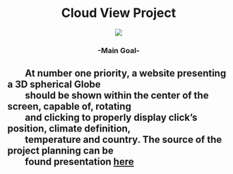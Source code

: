 <!DOCTYPE html>
<html>
	<head>
		<div align='center'>
			<h1><center>Cloud View Project</center></h1>
		</div>
	</head>
	<body>
		<div align='center'>
			<img src="https://lh3.googleusercontent.com/fife/AMPSemejuU_is-pOR_fwY7sHkI1hEpsB8A21NCiQMGE4lRQAtxgvcpOvGt2elRuVIC9smn2cNrhHNHXcWXuCvcsDYRVbtBPCf57KMiA5ixhh9LoxNXydI_qIeuAUF3xsiW4l8s7gLEmB-C72CxKdzjjNmUuvLrRYTdUAAvjr-FDh5eANP9wTfk47V4lFA0BQ93hwoe_-XtRnZU287QAwoKDOVF0lbDekSPDKuybbUnhBhTroCa79TFMzOw2751lFyDZVts7OZGF5DvPTpJbT5s6zf6F89JkZeDmp7ms27K7x9-IqAS4fAdLSQFjhuzozoHl2lERXLCPJ2Cj8weY9eJcbW54v_Ub5FugkgBSB-HSrsmkLGlJnoVYH65uzLWyrG0VW53OndnsAFWrf9xmriz5uGZ-b70mariebxy-II69jFqx7v2GS8c_SLWMUeiohmpQi_A7ihP7Bl6MtbBixlQTUS0lNUaK-F5w4RmVY_h27yV9M92plKCNsqeOA272RjE4_A0UGb06myjGRhgo42xDNqXi5fiqCoAMhMeLGdMssZcVDaEAaCoJsRPN3NC0HaH7d7jeuFdj8M-XkSDofRF8N_tnOk8xR_e6EJEv1iLu4NS18DeY10yz_e0P9F3BmRTfN1GU0ONUudZhZn8PBzGCTvYIRb1Dq3vedD-YMYsO3jJblrpkDnLeA7y9sliVTEBnoBMyZEJXR9t0w0DP0enc7QpRRqQYQrjWFPkonkxtxbltx8BXl53Huk0KCWJXbUszHvXmJHTeUCZ2nX13MYcFBS013kEbpdjIIiOszmAD_e6W5VovcpD9KMN98-bXS5IFwCTLfVaxdbUAj7QDzt7EiX4cZ-Di6LW-0RYmoj-ImCOapr4ZsfpBiT9jxVijHrLuGRTQO8NyvuEH11SfCwyrtAY0zSuFJharoP4jc_8-Kl_Njf3jUdeYWd71XmBba0igVaCug1gKDEkaXIP07fbvhWMNbN4r-fDfcY_ISEPOR_R_zwCKPP6xxs3oGg0VKKccFc1BeurU1vl1dpo8VrqMDpSLVNDzObxDZGPtb2xvzWnKOR8i8v1aVNlOV9kKj1_i0XPEy5BoFW96-9yfM-gsn3J_Tz7OeNVtwm33qd64aX6UCjpydkDy-4dPAIVevfpN6oCiLml25thQhkbz2lUQEL1nsUA6x62uR9AZzBicmi43ftDih_wdOlUgJir_p8IVzcYit1Iov1rwz-wq4B57s57gsySXjoTzEBaDFg3a_H8TLed2mcPWNr_YU8cW0Ns46qgBtxbxO6OhSn7WqYBB88bBCx6mGOA9kgNQ5heZJ4uARHISCojtAC_d0hewHteiZK1r3Fpq7KU-QXqyQJ0gpAQQRAHmE8s4YZeoIoMa-KJkvJ1Ws0ux81nFJJuGSwrHAkHxO7d1znl1cPBBSIAgNl_dhNfNJeK33UysDooinhN8VCJ5MJbaMwUciH334ZNVh_y4xDDEPVg2OHIUBFmiIAA=w1922-h971" >
		</div>
		<div align='center'>
			<h3>-Main Goal-</h3>
		</div>
		<div>
			<h2>
				&nbsp&nbsp&nbsp&nbsp&nbsp&nbsp&nbsp At number one priority, a website presenting a 3D spherical Globe<br>
				&nbsp&nbsp&nbsp&nbsp&nbsp&nbsp&nbsp should be shown within the center of the screen, capable of, rotating<br>
				&nbsp&nbsp&nbsp&nbsp&nbsp&nbsp&nbsp and clicking to properly display click’s position, climate definition,<br>
				&nbsp&nbsp&nbsp&nbsp&nbsp&nbsp&nbsp temperature and country. The source of the project planning can be<br>
				&nbsp&nbsp&nbsp&nbsp&nbsp&nbsp&nbsp found presentation <a href="https://docs.google.com/presentation/d/1CUJcAHpgBgYzzTX1q442Ms_IGMDN1Cf5/edit?usp=share_link&ouid=112056846869394534915&rtpof=true&sd=true">here</a>
			</h2>
		</div>
	</body>
</html>
